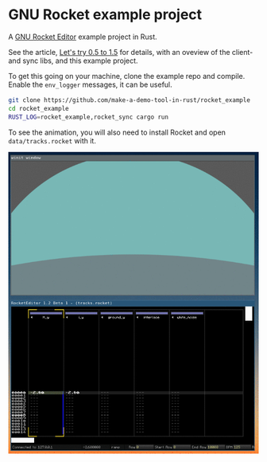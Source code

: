# GNU Rocket example project

A [GNU Rocket Editor][rocket] example project in Rust.

See the article, [Let's try 0.5 to 1.5][article] for details, with an oveview of
the client- and sync libs, and this example project.

To get this going on your machine, clone the example repo and compile. Enable
the `env_logger` messages, it can be useful.

~~~ bash
git clone https://github.com/make-a-demo-tool-in-rust/rocket_example
cd rocket_example
RUST_LOG=rocket_example,rocket_sync cargo run
~~~

To see the animation, you will also need to install Rocket and open
`data/tracks.rocket` with it.

![rocket example](images/rocket-example-demo.gif)

[article]: https://make-a-demo-tool-in-rust.github.io/2-0-lets-try-0-5-to-1-5.html
[rocket]: https://github.com/emoon/rocket
